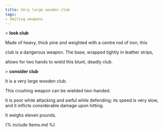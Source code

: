 ```yaml
---
title: Very large wooden club
tags:
- Smiting weapons
---
```


\> **look club**

Made of heavy, thick pine and weighted with a centre rod of iron, this

club is a dangerous weapon. The base, wrapped tightly in leather strips,

allows for two hands to wield this blunt, deadly club.

\> **consider club**

It is a very large wooden club.

This crushing weapon can be wielded two-handed.

It is poor while attacking and awful while defending; its speed is very
slow, and it inflicts considerable damage upon hitting.

It weighs eleven pounds.

{% include Items.md %}
